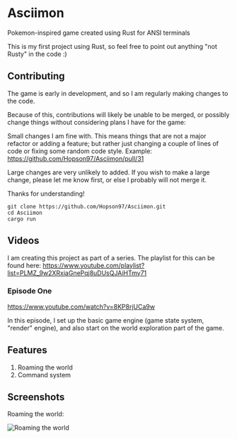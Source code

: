# Asciimon
Pokemon-inspired game created using Rust for ANSI terminals

This is my first project using Rust, so feel free to point out anything "not Rusty" in the code :)

## Contributing

The game is early in development, and so I am regularly making changes to the code.

Because of this, contributions will likely be unable to be merged, or possibly change things without considering plans I have for the game:

Small changes I am fine with. This means things that are not a major refactor or adding a feature; but rather just changing a couple of lines of code or fixing some random code style. Example: https://github.com/Hopson97/Asciimon/pull/31

Large changes are very unlikely to added. If you wish to make a large change, please let me know first, or else I probably will not merge it.

Thanks for understanding!

```
git clone https://github.com/Hopson97/Asciimon.git
cd Asciimon
cargo run
```

## Videos

I am creating this project as part of a series. The playlist for this can be found here: https://www.youtube.com/playlist?list=PLMZ_9w2XRxiaGnePqj8uDUsQJAiHTmy71

### Episode One

https://www.youtube.com/watch?v=8KP8rjUCa9w

In this episode, I set up the basic game engine (game state system, "render" engine), and also start on the world exploration part of the game.


## Features

1. Roaming the world
2. Command system

## Screenshots

Roaming the world:

![Roaming the world](https://i.imgur.com/METYDAP.png)

